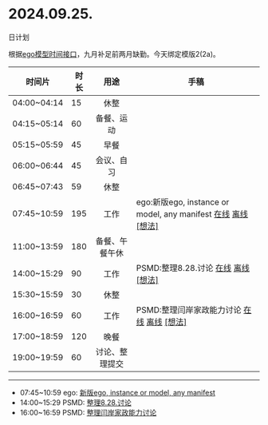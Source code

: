 # 2024.09.25.
日计划

根据[ego模型时间接口](https://gitee.com/hyg/blog/blob/master/timeflow.md)，九月补足前两月缺勤。今天绑定模版2(2a)。

| 时间片 | 时长 | 用途 | 手稿 |
| --- | --- | :---: | --- |
| 04:00~04:14 | 15 | 休整 |  |
| 04:15~05:14 | 60 | 备餐、运动 |  |
| 05:15~05:59 | 45 | 早餐 |  |
| 06:00~06:44 | 45 | 会议、自习 |  |
| 06:45~07:43 | 59 | 休整 |  |
| 07:45~10:59 | 195 | 工作 | ego:新版ego, instance or model, any manifest [在线](http://simp.ly/p/3GXNTh) [离线](../../draft/2024/09/20240925074500.md) <a href="mailto:huangyg@mars22.com?subject=关于2024.09.25.[ego:新版ego, instance or model, any manifest]任务&body=日期: 20240925%0D%0A序号: 5%0D%0A手稿:../../draft/2024/09/20240925074500.md%0D%0A---请勿修改邮件主题及以上内容 从下一行开始写您的想法---%0D%0A">[想法]</a> |
| 11:00~13:59 | 180 | 备餐、午餐午休 |  |
| 14:00~15:29 | 90 | 工作 | PSMD:整理8.28.讨论 [在线](http://simp.ly/p/lsBYG9) [离线](../../draft/2024/09/20240925140000.md) <a href="mailto:huangyg@mars22.com?subject=关于2024.09.25.[PSMD:整理8.28.讨论]任务&body=日期: 20240925%0D%0A序号: 7%0D%0A手稿:../../draft/2024/09/20240925140000.md%0D%0A---请勿修改邮件主题及以上内容 从下一行开始写您的想法---%0D%0A">[想法]</a> |
| 15:30~15:59 | 30 | 休整 |  |
| 16:00~16:59 | 60 | 工作 | PSMD:整理闫岸家政能力讨论 [在线](http://simp.ly/p/MpcbHD) [离线](../../draft/2024/09/20240925160000.md) <a href="mailto:huangyg@mars22.com?subject=关于2024.09.25.[PSMD:整理闫岸家政能力讨论]任务&body=日期: 20240925%0D%0A序号: 9%0D%0A手稿:../../draft/2024/09/20240925160000.md%0D%0A---请勿修改邮件主题及以上内容 从下一行开始写您的想法---%0D%0A">[想法]</a> |
| 17:00~18:59 | 120 | 晚餐 |  |
| 19:00~19:59 | 60 | 讨论、整理提交 |  |

---

- 07:45~10:59	ego: [新版ego, instance or model, any manifest](../../draft/2024/09/20240925.01.md)
- 14:00~15:29	PSMD: [整理8.28.讨论](../../draft/2024/09/20240925.02.md)
- 16:00~16:59	PSMD: [整理闫岸家政能力讨论](../../draft/2024/09/20240925.03.md)
